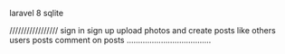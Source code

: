 laravel 8
sqlite 




/////////////////
sign in 
sign up
upload photos and create posts 
like others users posts 
comment on posts
.....................................
